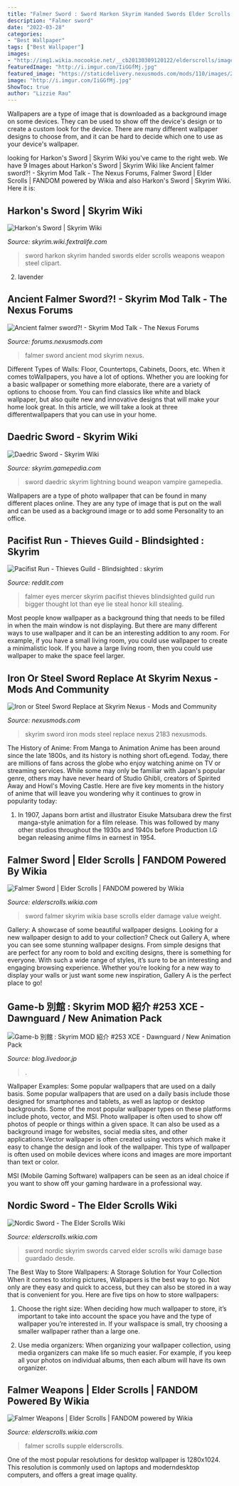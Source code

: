 ```yaml
---
title: "Falmer Sword : Sword Harkon Skyrim Handed Swords Elder Scrolls Weapons Weapon Steel Clipart"
description: "Falmer sword"
date: "2022-03-28"
categories:
- "Best Wallpaper"
tags: ["Best Wallpaper"]
images:
- "http://img1.wikia.nocookie.net/__cb20130309120122/elderscrolls/images/0/04/NordicSword.png"
featuredImage: "http://i.imgur.com/IiGGfMj.jpg"
featured_image: "https://staticdelivery.nexusmods.com/mods/110/images/2183-1-1322706993.jpg"
image: "http://i.imgur.com/IiGGfMj.jpg"
ShowToc: true
author: "Lizzie Rau"
---
```



Wallpapers are a type of image that is downloaded as a background image on some devices. They can be used to show off the device's design or to create a custom look for the device. There are many different wallpaper designs to choose from, and it can be hard to decide which one to use as your device's wallpaper.

	

		
looking for Harkon&#039;s Sword | Skyrim Wiki you've came to the right web. We have 9 Images about Harkon&#039;s Sword | Skyrim Wiki like Ancient falmer sword?! - Skyrim Mod Talk - The Nexus Forums, Falmer Sword | Elder Scrolls | FANDOM powered by Wikia and also Harkon&#039;s Sword | Skyrim Wiki. Here it is:
		
    
## Harkon&#039;s Sword | Skyrim Wiki

<img loading=lazy src="https://skyrim.wiki.fextralife.com/file/Skyrim/Harkon&#039;s_Sword.png" onerror="this.onerror=null;this.src='https://tse3.mm.bing.net/th?id=OIP.XdlNGtHB9vnIbFQtAji3ygAAAA&amp;pid=15.1';" alt="Harkon&#039;s Sword | Skyrim Wiki">

_Source: skyrim.wiki.fextralife.com_

>sword harkon skyrim handed swords elder scrolls weapons weapon steel clipart. 

	

2. lavender 

    
## Ancient Falmer Sword?! - Skyrim Mod Talk - The Nexus Forums

<img loading=lazy src="http://i1.ytimg.com/vi/9eBgZidZxg4/maxresdefault.jpg" onerror="this.onerror=null;this.src='https://tse3.mm.bing.net/th?id=OIP._YPDtgJf-H-E__vQmiVaZwHaEK&amp;pid=15.1';" alt="Ancient falmer sword?! - Skyrim Mod Talk - The Nexus Forums">

_Source: forums.nexusmods.com_

>falmer sword ancient mod skyrim nexus. 

	

Different Types of Walls: Floor, Countertops, Cabinets, Doors, etc.
When it comes toWallpapers, you have a lot of options. Whether you are looking for a basic wallpaper or something more elaborate, there are a variety of options to choose from. You can find classics like white and black wallpaper, but also quite new and innovative designs that will make your home look great. In this article, we will take a look at three differentwallpapers that you can use in your home.

    
## Daedric Sword - Skyrim Wiki

<img loading=lazy src="https://gamepedia.cursecdn.com/skyrim_gamepedia/f/fa/DaedricSword.png" onerror="this.onerror=null;this.src='https://tse4.mm.bing.net/th?id=OIP.xCa5bn9pnzV2OWKAviXtAQHaHa&amp;pid=15.1';" alt="Daedric Sword - Skyrim Wiki">

_Source: skyrim.gamepedia.com_

>sword daedric skyrim lightning bound weapon vampire gamepedia. 

	



Wallpapers are a type of photo wallpaper that can be found in many different places online. They are any type of image that is put on the wall and can be used as a background image or to add some Personality to an office.

    
## Pacifist Run - Thieves Guild - Blindsighted : Skyrim

<img loading=lazy src="http://i.imgur.com/IiGGfMj.jpg" onerror="this.onerror=null;this.src='https://tse1.mm.bing.net/th?id=OIP.9YXDLU4PBsTiu7DJo2R2MQHaEK&amp;pid=15.1';" alt="Pacifist Run - Thieves Guild - Blindsighted : skyrim">

_Source: reddit.com_

>falmer eyes mercer skyrim pacifist thieves blindsighted guild run bigger thought lot than eye lie steal honor kill stealing. 

	

Most people know wallpaper as a background thing that needs to be filled in when the main window is not displaying. But there are many different ways to use wallpaper and it can be an interesting addition to any room. For example, if you have a small living room, you could use wallpaper to create a minimalistic look. If you have a large living room, then you could use wallpaper to make the space feel larger.

    
## Iron Or Steel Sword Replace At Skyrim Nexus - Mods And Community

<img loading=lazy src="https://staticdelivery.nexusmods.com/mods/110/images/2183-1-1322706993.jpg" onerror="this.onerror=null;this.src='https://tse2.mm.bing.net/th?id=OIP.JsMO09QqeVl-bZyWqv_QPAHaEK&amp;pid=15.1';" alt="Iron or Steel Sword Replace at Skyrim Nexus - Mods and Community">

_Source: nexusmods.com_

>skyrim sword iron mods steel replace nexus 2183 nexusmods. 

	

The History of Anime: From Manga to Animation
Anime has been around since the late 1800s, and its history is nothing short ofLegend. Today, there are millions of fans across the globe who enjoy watching anime on TV or streaming services. While some may only be familiar with Japan's popular genre, others may have never heard of Studio Ghibli, creators of Spirited Away and Howl's Moving Castle. Here are five key moments in the history of anime that will leave you wondering why it continues to grow in popularity today:
1) In 1907, Japans born artist and illustrator Eisuke Matsubara drew the first manga-style animation for a film release. This was followed by many other studios throughout the 1930s and 1940s before Production I.G began releasing anime films in earnest in 1954.

    
## Falmer Sword | Elder Scrolls | FANDOM Powered By Wikia

<img loading=lazy src="https://vignette.wikia.nocookie.net/elderscrolls/images/5/5b/Skyrim-FalmerSword.png/revision/latest/scale-to-width-down/94?cb=20121012211146" onerror="this.onerror=null;this.src='https://tse4.mm.bing.net/th?id=OIP.i1cJvHnB-pgnV7SGjD9euwAAAA&amp;pid=15.1';" alt="Falmer Sword | Elder Scrolls | FANDOM powered by Wikia">

_Source: elderscrolls.wikia.com_

>sword falmer skyrim wikia base scrolls elder damage value weight. 

	

Gallery: A showcase of some beautiful wallpaper designs.
Looking for a new wallpaper design to add to your collection? Check out Gallery A, where you can see some stunning wallpaper designs. From simple designs that are perfect for any room to bold and exciting designs, there is something for everyone. With such a wide range of styles, it’s sure to be an interesting and engaging browsing experience. Whether you’re looking for a new way to display your walls or just want some new inspiration, Gallery A is the perfect place to go!





	
	
    
## Game-b 別館 : Skyrim MOD 紹介 #253 XCE - Dawnguard / New Animation Pack

<img loading=lazy src="https://livedoor.blogimg.jp/bio_game-gameb/imgs/a/2/a2b3bb79.jpg" onerror="this.onerror=null;this.src='https://tse1.mm.bing.net/th?id=OIP.d1sKkku9Vty6PuQDulVzbwHaEK&amp;pid=15.1';" alt="Game-b 別館 : Skyrim MOD 紹介 #253 XCE - Dawnguard / New Animation Pack">

_Source: blog.livedoor.jp_

>. 

	

Wallpaper Examples: Some popular wallpapers that are used on a daily basis.
Some popular wallpapers that are used on a daily basis include those designed for smartphones and tablets, as well as laptop or desktop backgrounds. Some of the most popular wallpaper types on these platforms include photo, vector, and MSI. 
Photo wallpaper is often used to show off photos of people or things within a given space. It can also be used as a background image for websites, social media sites, and other applications.Vector wallpaper is often created using vectors which make it easy to change the design and look of the wallpaper. This type of wallpaper is often used on mobile devices where icons and images are more important than text or color. 

MSI (Mobile Gaming Software) wallpapers can be seen as an ideal choice if you want to show off your gaming hardware in a professional way.

    
## Nordic Sword - The Elder Scrolls Wiki

<img loading=lazy src="http://img1.wikia.nocookie.net/__cb20130309120122/elderscrolls/images/0/04/NordicSword.png" onerror="this.onerror=null;this.src='https://tse4.mm.bing.net/th?id=OIP.zFCBS0x7r4gpZ3n32zk2zQHaHa&amp;pid=15.1';" alt="Nordic Sword - The Elder Scrolls Wiki">

_Source: elderscrolls.wikia.com_

>sword nordic skyrim swords carved elder scrolls wiki damage base guardado desde. 

	

The Best Way to Store Wallpapers: A Storage Solution for Your Collection
When it comes to storing pictures, Wallpapers is the best way to go. Not only are they easy and quick to access, but they can also be stored in a way that is convenient for you. Here are five tips on how to store wallpapers:
1) Choose the right size: When deciding how much wallpaper to store, it’s important to take into account the space you have and the type of wallpaper you’re interested in. If your wallspace is small, try choosing a smaller wallpaper rather than a large one.

2) Use media organizers: When organizing your wallpaper collection, using media organizers can make life so much easier. For example, if you keep all your photos on individual albums, then each album will have its own organizer.

    
## Falmer Weapons | Elder Scrolls | FANDOM Powered By Wikia

<img loading=lazy src="https://vignette2.wikia.nocookie.net/elderscrolls/images/a/a5/FalmerBow.png/revision/latest?cb=20121012211138" onerror="this.onerror=null;this.src='https://tse3.mm.bing.net/th?id=OIP.p0YUiz1dMCoQ_-_fKTb8fAHaG9&amp;pid=15.1';" alt="Falmer Weapons | Elder Scrolls | FANDOM powered by Wikia">

_Source: elderscrolls.wikia.com_

>falmer scrolls supple elderscrolls. 

	

One of the most popular resolutions for desktop wallpaper is 1280x1024. This resolution is commonly used on laptops and moderndesktop computers, and offers a great image quality.

